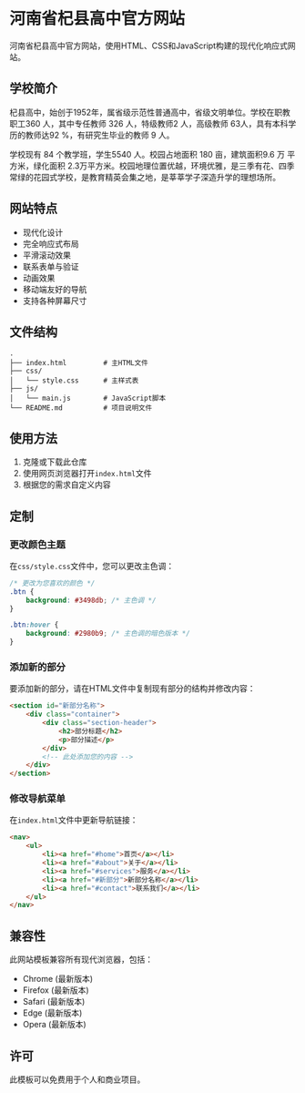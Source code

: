 # 河南省杞县高中官方网站

河南省杞县高中官方网站，使用HTML、CSS和JavaScript构建的现代化响应式网站。

## 学校简介

杞县高中，始创于1952年，属省级示范性普通高中，省级文明单位。学校在职教职工360 人，其中专任教师 326 人，特级教师2 人，高级教师 63人，具有本科学历的教师达92 %，有研究生毕业的教师 9 人。

学校现有 84 个教学班，学生5540 人。校园占地面积 180 亩，建筑面积9.6 万 平方米，绿化面积 2.3万平方米。校园地理位置优越，环境优雅，是三季有花、四季常绿的花园式学校，是教育精英会集之地，是莘莘学子深造升学的理想场所。

## 网站特点

- 现代化设计
- 完全响应式布局
- 平滑滚动效果
- 联系表单与验证
- 动画效果
- 移动端友好的导航
- 支持各种屏幕尺寸

## 文件结构

```
.
├── index.html         # 主HTML文件
├── css/
│   └── style.css      # 主样式表
├── js/
│   └── main.js        # JavaScript脚本
└── README.md          # 项目说明文件
```

## 使用方法

1. 克隆或下载此仓库
2. 使用网页浏览器打开`index.html`文件
3. 根据您的需求自定义内容

## 定制

### 更改颜色主题

在`css/style.css`文件中，您可以更改主色调：

```css
/* 更改为您喜欢的颜色 */
.btn {
    background: #3498db; /* 主色调 */
}

.btn:hover {
    background: #2980b9; /* 主色调的暗色版本 */
}
```

### 添加新的部分

要添加新的部分，请在HTML文件中复制现有部分的结构并修改内容：

```html
<section id="新部分名称">
    <div class="container">
        <div class="section-header">
            <h2>部分标题</h2>
            <p>部分描述</p>
        </div>
        <!-- 此处添加您的内容 -->
    </div>
</section>
```

### 修改导航菜单

在`index.html`文件中更新导航链接：

```html
<nav>
    <ul>
        <li><a href="#home">首页</a></li>
        <li><a href="#about">关于</a></li>
        <li><a href="#services">服务</a></li>
        <li><a href="#新部分">新部分名称</a></li>
        <li><a href="#contact">联系我们</a></li>
    </ul>
</nav>
```

## 兼容性

此网站模板兼容所有现代浏览器，包括：

- Chrome (最新版本)
- Firefox (最新版本)
- Safari (最新版本)
- Edge (最新版本)
- Opera (最新版本)

## 许可

此模板可以免费用于个人和商业项目。 
